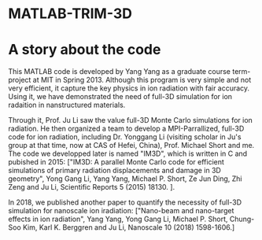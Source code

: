 # MATLAB-TRIM-3D
# A story about the code
This MATLAB code is developed by Yang Yang as a graduate course term-project at MIT in Spring 2013. Although this program is very simple and not very efficient, it capture the key physics in ion radiation with fair accuracy. Using it, we have demonstrated the need of full-3D simulation for ion radaition in nanstructured materials.

Through it, Prof. Ju Li saw the value full-3D Monte Carlo simulations for ion radiation. He then organized a team to develop a MPI-Parrallized, full-3D code for ion radiation, including Dr. Yonggang Li (visiting scholar in Ju's group at that time, now at CAS of Hefei, China), Prof. Michael Short and me. The code we developped later is named "IM3D", which is written in C and pubished in 2015: ["IM3D: A parallel Monte Carlo code for efficient simulations of primary radiation displacements and damage in 3D geometry", Yong Gang Li, Yang Yang, Michael P. Short, Ze Jun Ding, Zhi Zeng and Ju Li, Scientific Reports 5 (2015) 18130. ]. 

In 2018, we published another paper to quantify the necessity of full-3D simulation for nanoscale ion iradiation: ["Nano-beam and nano-target effects in ion radiation", Yang Yang, Yong Gang Li, Michael P. Short, Chung-Soo Kim, Karl K. Berggren and Ju Li, Nanoscale 10 (2018) 1598-1606.]
